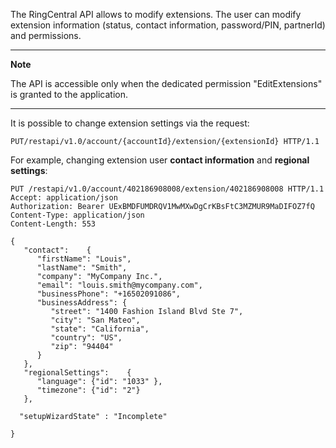 The RingCentral API allows to modify extensions. The user can modify extension information (status, contact information, password/PIN, partnerId) and permissions.

---

**Note**

The API is accessible only when the dedicated permission "EditExtensions" is granted to the application.

---

It is possible to change extension settings via the request:

    PUT/restapi/v1.0/account/{accountId}/extension/{extensionId} HTTP/1.1

For example, changing extension user **contact information** and **regional settings**:

```
PUT /restapi/v1.0/account/402186908008/extension/402186908008 HTTP/1.1
Accept: application/json
Authorization: Bearer UExBMDFUMDRQV1MwMXwDgCrKBsFtC3MZMUR9MaDIFOZ7fQ
Content-Type: application/json
Content-Length: 553

{
   "contact":    {
      "firstName": "Louis",
      "lastName": "Smith",
      "company": "MyCompany Inc.",
      "email": "louis.smith@mycompany.com",
      "businessPhone": "+16502091086",
      "businessAddress": {
         "street": "1400 Fashion Island Blvd Ste 7",
         "city": "San Mateo",
         "state": "California",
         "country": "US",
         "zip": "94404"
      }
   },      
   "regionalSettings":    {
      "language": {"id": "1033" },
      "timezone": {"id": "2"}
   },

  "setupWizardState" : "Incomplete"

}
```
